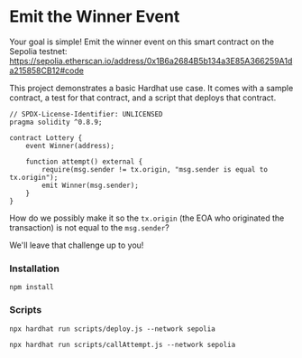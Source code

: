 # Emit the Winner Event

Your goal is simple! Emit the winner event on this smart contract on the Sepolia testnet: https://sepolia.etherscan.io/address/0x1B6a2684B5b134a3E85A366259A1da215858CB12#code


This project demonstrates a basic Hardhat use case. It comes with a sample contract, a test for that contract, and a script that deploys that contract.

```
// SPDX-License-Identifier: UNLICENSED
pragma solidity ^0.8.9;

contract Lottery {
    event Winner(address);

    function attempt() external {
        require(msg.sender != tx.origin, "msg.sender is equal to tx.origin");
        emit Winner(msg.sender);
    }
}
```

How do we possibly make it so the `tx.origin` (the EOA who originated the transaction) is not equal to the `msg.sender`? 

We'll leave that challenge up to you!



### Installation

```
npm install
```

### Scripts

```
npx hardhat run scripts/deploy.js --network sepolia

```

```
npx hardhat run scripts/callAttempt.js --network sepolia

```
